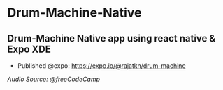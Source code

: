 # Drum-Machine-Native

## Drum-Machine Native app using react native &amp; Expo XDE

- Published @expo: https://expo.io/@rajatkn/drum-machine

_Audio Source: @freeCodeCamp_

